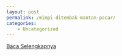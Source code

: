 ```yaml
---
layout: post
permalink: /mimpi-ditembak-mantan-pacar/
categories:
    - Uncategorized
---
```


[Baca Selengkapnya](/10)
